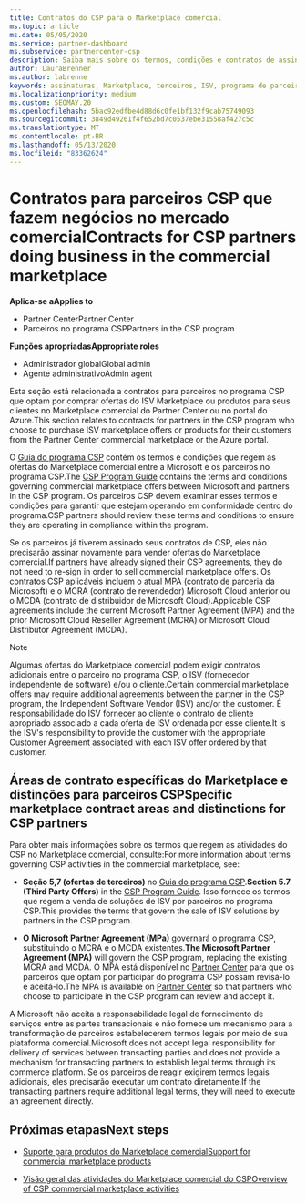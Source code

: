 ```yaml
---
title: Contratos do CSP para o Marketplace comercial
ms.topic: article
ms.date: 05/05/2020
ms.service: partner-dashboard
ms.subservice: partnercenter-csp
description: Saiba mais sobre os termos, condições e contratos de assinaturas para produtos ISV de terceiros adquiridos por parceiros do CSP no mercado comercial.
author: LauraBrenner
ms.author: labrenne
keywords: assinaturas, Marketplace, terceiros, ISV, programa de parceiros CSP, contratos, venda, compra,
ms.localizationpriority: medium
ms.custom: SEOMAY.20
ms.openlocfilehash: 5bac92edfbe4d88d6c0fe1bf132f9cab75749093
ms.sourcegitcommit: 3849d49261f4f652bd7c0537ebe31558af427c5c
ms.translationtype: MT
ms.contentlocale: pt-BR
ms.lasthandoff: 05/13/2020
ms.locfileid: "83362624"
---
```

# <a name="contracts-for-csp-partners-doing-business-in-the-commercial-marketplace"></a><span data-ttu-id="73626-104">Contratos para parceiros CSP que fazem negócios no mercado comercial</span><span class="sxs-lookup"><span data-stu-id="73626-104">Contracts for CSP partners doing business in the commercial marketplace</span></span>

<span data-ttu-id="73626-105">**Aplica-se a**</span><span class="sxs-lookup"><span data-stu-id="73626-105">**Applies to**</span></span>

- <span data-ttu-id="73626-106">Partner Center</span><span class="sxs-lookup"><span data-stu-id="73626-106">Partner Center</span></span>
- <span data-ttu-id="73626-107">Parceiros no programa CSP</span><span class="sxs-lookup"><span data-stu-id="73626-107">Partners in the CSP program</span></span>

<span data-ttu-id="73626-108">**Funções apropriadas**</span><span class="sxs-lookup"><span data-stu-id="73626-108">**Appropriate roles**</span></span>

- <span data-ttu-id="73626-109">Administrador global</span><span class="sxs-lookup"><span data-stu-id="73626-109">Global admin</span></span>
- <span data-ttu-id="73626-110">Agente administrativo</span><span class="sxs-lookup"><span data-stu-id="73626-110">Admin agent</span></span>

<span data-ttu-id="73626-111">Esta seção está relacionada a contratos para parceiros no programa CSP que optam por comprar ofertas do ISV Marketplace ou produtos para seus clientes no Marketplace comercial do Partner Center ou no portal do Azure.</span><span class="sxs-lookup"><span data-stu-id="73626-111">This section relates to contracts for partners in the CSP program who choose to purchase ISV marketplace offers or products for their customers from the Partner Center commercial marketplace or the Azure portal.</span></span>

<span data-ttu-id="73626-112">O [Guia do programa CSP](https://go.microsoft.com/fwlink/p/?LinkId=617100) contém os termos e condições que regem as ofertas do Marketplace comercial entre a Microsoft e os parceiros no programa CSP.</span><span class="sxs-lookup"><span data-stu-id="73626-112">The [CSP Program Guide](https://go.microsoft.com/fwlink/p/?LinkId=617100) contains the terms and conditions governing commercial marketplace offers between Microsoft and partners in the CSP program.</span></span> <span data-ttu-id="73626-113">Os parceiros CSP devem examinar esses termos e condições para garantir que estejam operando em conformidade dentro do programa.</span><span class="sxs-lookup"><span data-stu-id="73626-113">CSP partners should review these terms and conditions to ensure they are operating in compliance within the program.</span></span>  

<span data-ttu-id="73626-114">Se os parceiros já tiverem assinado seus contratos de CSP, eles não precisarão assinar novamente para vender ofertas do Marketplace comercial.</span><span class="sxs-lookup"><span data-stu-id="73626-114">If partners have already signed their CSP agreements, they do not need to re-sign in order to sell commercial marketplace offers.</span></span> <span data-ttu-id="73626-115">Os contratos CSP aplicáveis incluem o atual MPA (contrato de parceria da Microsoft) e o MCRA (contrato de revendedor) Microsoft Cloud anterior ou o MCDA (contrato de distribuidor de Microsoft Cloud).</span><span class="sxs-lookup"><span data-stu-id="73626-115">Applicable CSP agreements include the current Microsoft Partner Agreement (MPA) and the prior Microsoft Cloud Reseller Agreement (MCRA) or Microsoft Cloud Distributor Agreement (MCDA).</span></span>

>[!NOTE]
> <span data-ttu-id="73626-116">Algumas ofertas do Marketplace comercial podem exigir contratos adicionais entre o parceiro no programa CSP, o ISV (fornecedor independente de software) e/ou o cliente.</span><span class="sxs-lookup"><span data-stu-id="73626-116">Certain commercial marketplace offers may require additional agreements between the partner in the CSP program, the Independent Software Vendor (ISV) and/or the customer.</span></span> <span data-ttu-id="73626-117">É responsabilidade do ISV fornecer ao cliente o contrato de cliente apropriado associado a cada oferta de ISV ordenada por esse cliente.</span><span class="sxs-lookup"><span data-stu-id="73626-117">It is the ISV's responsibility to provide the customer with the appropriate Customer Agreement associated with each ISV offer ordered by that customer.</span></span>

## <a name="specific-marketplace-contract-areas-and-distinctions-for-csp-partners"></a><span data-ttu-id="73626-118">Áreas de contrato específicas do Marketplace e distinções para parceiros CSP</span><span class="sxs-lookup"><span data-stu-id="73626-118">Specific marketplace contract areas and distinctions for CSP partners</span></span>

<span data-ttu-id="73626-119">Para obter mais informações sobre os termos que regem as atividades do CSP no Marketplace comercial, consulte:</span><span class="sxs-lookup"><span data-stu-id="73626-119">For more information about terms governing CSP activities in the commercial marketplace, see:</span></span>

- <span data-ttu-id="73626-120">**Seção 5,7 (ofertas de terceiros)** no [Guia do programa CSP](https://go.microsoft.com/fwlink/p/?LinkId=617100).</span><span class="sxs-lookup"><span data-stu-id="73626-120">**Section 5.7 (Third Party Offers)** in the [CSP Program Guide](https://go.microsoft.com/fwlink/p/?LinkId=617100).</span></span> <span data-ttu-id="73626-121">Isso fornece os termos que regem a venda de soluções de ISV por parceiros no programa CSP.</span><span class="sxs-lookup"><span data-stu-id="73626-121">This provides the terms that govern the sale of ISV solutions by partners in the CSP program.</span></span>

- <span data-ttu-id="73626-122">**O Microsoft Partner Agreement (MPa)** governará o programa CSP, substituindo o MCRA e o MCDA existentes.</span><span class="sxs-lookup"><span data-stu-id="73626-122">**The Microsoft Partner Agreement (MPA)** will govern the CSP program, replacing the existing MCRA and MCDA.</span></span> <span data-ttu-id="73626-123">O MPA está disponível no [Partner Center](https://partner.microsoft.com/pcv/dashboard/overview) para que os parceiros que optam por participar do programa CSP possam revisá-lo e aceitá-lo.</span><span class="sxs-lookup"><span data-stu-id="73626-123">The MPA is available on [Partner Center](https://partner.microsoft.com/pcv/dashboard/overview) so that partners who choose to participate in the CSP program can review and accept it.</span></span>
  
<span data-ttu-id="73626-124">A Microsoft não aceita a responsabilidade legal de fornecimento de serviços entre as partes transacionais e não fornece um mecanismo para a transformação de parceiros estabelecerem termos legais por meio de sua plataforma comercial.</span><span class="sxs-lookup"><span data-stu-id="73626-124">Microsoft does not accept legal responsibility for delivery of services between transacting parties and does not provide a mechanism for transacting partners to establish legal terms through its commerce platform.</span></span> <span data-ttu-id="73626-125">Se os parceiros de reagir exigirem termos legais adicionais, eles precisarão executar um contrato diretamente.</span><span class="sxs-lookup"><span data-stu-id="73626-125">If the transacting partners require additional legal terms, they will need to execute an agreement directly.</span></span>

## <a name="next-steps"></a><span data-ttu-id="73626-126">Próximas etapas</span><span class="sxs-lookup"><span data-stu-id="73626-126">Next steps</span></span>

- [<span data-ttu-id="73626-127">Suporte para produtos do Marketplace comercial</span><span class="sxs-lookup"><span data-stu-id="73626-127">Support for commercial marketplace products</span></span>](csp-commercial-marketplace-support.md)

- [<span data-ttu-id="73626-128">Visão geral das atividades do Marketplace comercial do CSP</span><span class="sxs-lookup"><span data-stu-id="73626-128">Overview of CSP commercial marketplace activities</span></span>](csp-commercial-marketplace-overview.md)
